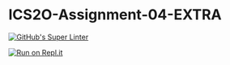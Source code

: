 # ICS2O-Assignment-04-EXTRA

[![GitHub's Super Linter](https://github.com/jaejun-lee06/<REPOSITORY>/workflows/GitHub's%20Super%20Linter/badge.svg)](https://github.com/jaejun-lee06/ICS2O-Assignment-04-EXTRA/actions)

[![Run on Repl.it](https://repl.it/badge/github/jaejun-lee06/ICS2O-Assignment-04-EXTRA)](https://repl.it/github/jaejun-lee06/ICS2O-Assignment-04-EXTRA)
